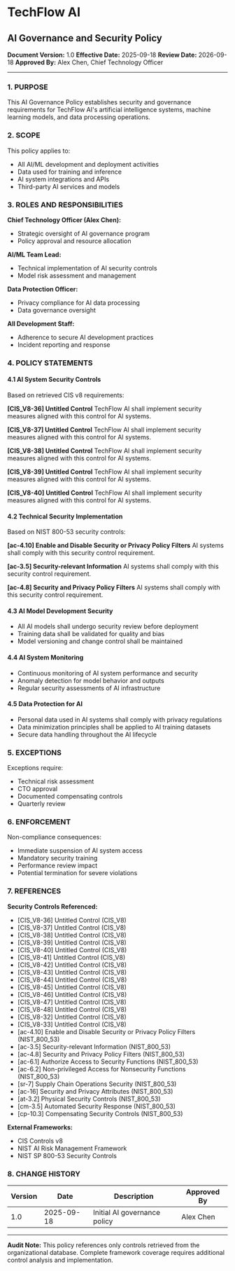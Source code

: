 # TechFlow AI
## AI Governance and Security Policy

**Document Version:** 1.0
**Effective Date:** 2025-09-18
**Review Date:** 2026-09-18
**Approved By:** Alex Chen, Chief Technology Officer

---

### 1. PURPOSE

This AI Governance Policy establishes security and governance requirements for TechFlow AI's artificial intelligence systems, machine learning models, and data processing operations.

### 2. SCOPE

This policy applies to:
- All AI/ML development and deployment activities
- Data used for training and inference
- AI system integrations and APIs
- Third-party AI services and models

### 3. ROLES AND RESPONSIBILITIES

**Chief Technology Officer (Alex Chen):**
- Strategic oversight of AI governance program
- Policy approval and resource allocation

**AI/ML Team Lead:**
- Technical implementation of AI security controls
- Model risk assessment and management

**Data Protection Officer:**
- Privacy compliance for AI data processing
- Data governance oversight

**All Development Staff:**
- Adherence to secure AI development practices
- Incident reporting and response

### 4. POLICY STATEMENTS

#### 4.1 AI System Security Controls
Based on retrieved CIS v8 requirements:

**[CIS_V8-36] Untitled Control**
TechFlow AI shall implement security measures aligned with this control for AI systems.

**[CIS_V8-37] Untitled Control**
TechFlow AI shall implement security measures aligned with this control for AI systems.

**[CIS_V8-38] Untitled Control**
TechFlow AI shall implement security measures aligned with this control for AI systems.

**[CIS_V8-39] Untitled Control**
TechFlow AI shall implement security measures aligned with this control for AI systems.

**[CIS_V8-40] Untitled Control**
TechFlow AI shall implement security measures aligned with this control for AI systems.


#### 4.2 Technical Security Implementation
Based on NIST 800-53 security controls:

**[ac-4.10] Enable and Disable Security or Privacy Policy Filters**
AI systems shall comply with this security control requirement.

**[ac-3.5] Security-relevant Information**
AI systems shall comply with this security control requirement.

**[ac-4.8] Security and Privacy Policy Filters**
AI systems shall comply with this security control requirement.


#### 4.3 AI Model Development Security
- All AI models shall undergo security review before deployment
- Training data shall be validated for quality and bias
- Model versioning and change control shall be maintained

#### 4.4 AI System Monitoring
- Continuous monitoring of AI system performance and security
- Anomaly detection for model behavior and outputs
- Regular security assessments of AI infrastructure

#### 4.5 Data Protection for AI
- Personal data used in AI systems shall comply with privacy regulations
- Data minimization principles shall be applied to AI training datasets
- Secure data handling throughout the AI lifecycle

### 5. EXCEPTIONS

Exceptions require:
- Technical risk assessment
- CTO approval
- Documented compensating controls
- Quarterly review

### 6. ENFORCEMENT

Non-compliance consequences:
- Immediate suspension of AI system access
- Mandatory security training
- Performance review impact
- Potential termination for severe violations

### 7. REFERENCES

**Security Controls Referenced:**
- [CIS_V8-36] Untitled Control (CIS_V8)
- [CIS_V8-37] Untitled Control (CIS_V8)
- [CIS_V8-38] Untitled Control (CIS_V8)
- [CIS_V8-39] Untitled Control (CIS_V8)
- [CIS_V8-40] Untitled Control (CIS_V8)
- [CIS_V8-41] Untitled Control (CIS_V8)
- [CIS_V8-42] Untitled Control (CIS_V8)
- [CIS_V8-43] Untitled Control (CIS_V8)
- [CIS_V8-44] Untitled Control (CIS_V8)
- [CIS_V8-45] Untitled Control (CIS_V8)
- [CIS_V8-46] Untitled Control (CIS_V8)
- [CIS_V8-47] Untitled Control (CIS_V8)
- [CIS_V8-48] Untitled Control (CIS_V8)
- [CIS_V8-32] Untitled Control (CIS_V8)
- [CIS_V8-33] Untitled Control (CIS_V8)
- [ac-4.10] Enable and Disable Security or Privacy Policy Filters (NIST_800_53)
- [ac-3.5] Security-relevant Information (NIST_800_53)
- [ac-4.8] Security and Privacy Policy Filters (NIST_800_53)
- [ac-6.1] Authorize Access to Security Functions (NIST_800_53)
- [ac-6.2] Non-privileged Access for Nonsecurity Functions (NIST_800_53)
- [sr-7] Supply Chain Operations Security (NIST_800_53)
- [ac-16] Security and Privacy Attributes (NIST_800_53)
- [at-3.2] Physical Security Controls (NIST_800_53)
- [cm-3.5] Automated Security Response (NIST_800_53)
- [cp-10.3] Compensating Security Controls (NIST_800_53)

**External Frameworks:**
- CIS Controls v8
- NIST AI Risk Management Framework
- NIST SP 800-53 Security Controls

### 8. CHANGE HISTORY

| Version | Date | Description | Approved By |
|---------|------|-------------|-------------|
| 1.0 | 2025-09-18 | Initial AI governance policy | Alex Chen |

---

**Audit Note:** This policy references only controls retrieved from the organizational database. Complete framework coverage requires additional control analysis and implementation.

